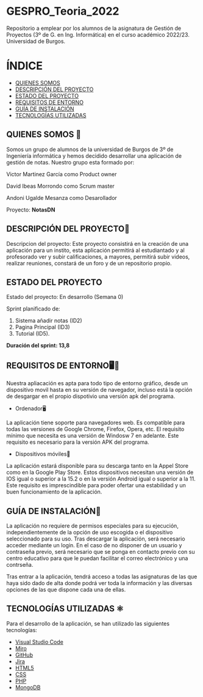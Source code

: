 # GESPRO_Teoria_2022
Repositorio a emplear por los alumnos de la asignatura de Gestión de Proyectos (3º de G. en Ing. Informática) en el curso académico 2022/23. Universidad de Burgos.

# ÍNDICE

- [QUIENES SOMOS](#QUIENES-SOMOS)
- [DESCRIPCIÓN DEL PROYECTO](#DESCRIPCIÓN-DEL-PROYECTO)
- [ESTADO DEL PROYECTO](#ESTADO-DEL-PROYECTO)
- [REQUISITOS DE ENTORNO](#REQUISITOS-DE-ENTORNO)
- [GUÍA DE INSTALACIÓN](#GUÍA-DE-INSTALACIÓN)
- [TECNOLOGÍAS UTILIZADAS](#TECNOLOGÍAS-UTILIZADAS)

## QUIENES SOMOS 🚻

Somos un grupo de alumnos de la universidad de Burgos de 3º de Ingeniería informática y hemos decidido desarrollar una aplicación de gestión de notas. Nuestro grupo esta formado por:

Victor Martinez García como Product owner

David Ibeas Morrondo como Scrum master

Andoni Ugalde Mesanza como Desarollador 

Proyecto: **NotasDN**

## DESCRIPCIÓN DEL PROYECTO📝

Descripcion del proyecto: Este proyecto consistirá en la creación de una aplicación para un instito, esta aplicación permitirá al estudiantado y al profesorado ver 
y subir calificaciones, a mayores, permitirá subir videos, realizar reuniones, constará de un foro y de un repositorio propio.

## ESTADO DEL PROYECTO

Estado del proyecto: En desarrollo (Semana 0)

Sprint planificado de: 
1. Sistema añadir notas (ID2)
2. Pagina Principal (ID3)
3. Tutorial (ID5).

**Duración del sprint: 13,8**


## REQUISITOS DE ENTORNO🖥️📱
Nuestra apliacación es apta para todo tipo de entorno gráfico, desde un dispositivo movil hasta en su versión de navegador, incluso está la opción de desgargar en el propio dispotivio una versión apk del programa.

- Ordenador🖥️

La aplicación tiene soporte para navegadores web. Es compatible para todas las versiones de Google Chrome, Firefox, Opera, etc. 
El requisito mínimo que necesita es una versión de Windosw 7 en adelante.
Este requisito es necesario para la versión APK del programa.

- Dispositivos móviles📱

La aplicación estará disponible para su descarga tanto en la Appel Store como en la Google Play Store. Estos dispositivos necesitan una versión de IOS igual o superior a la 15.2 o en la versión Android igual o superior a la 11. Este requisito es imprescindible para poder ofertar una estabilidad y un buen funcionamiento de la aplicación.
 
## GUÍA DE INSTALACIÓN🔧

La aplicación no requiere de permisos especiales para su ejecución, independientemente de la opción de uso escogida o el dispositivo seleccionado para su uso. Tras descargar la aplicación, será necesario acceder mediante un login. En el caso de no disponer de un usuario y contraseña previo, será necesario que se ponga en contacto previo con su centro educativo para que le puedan facilitar el correo electrónico y una contrseña.

Tras entrar a la aplicación, tendrá acceso a todas las asignaturas de las que haya sido dado de alta donde podrá ver toda la información y las diversas opciones de las que dispone cada una de ellas.

## TECNOLOGÍAS UTILIZADAS ⚛

Para el desarrollo de la aplicación, se han utilizado las siguientes tecnologías:

- [Visual Studio Code](https://code.visualstudio.com)
- [Miro](https://miro.com/es/)
- [GitHub](https://github.com)
- [Jira](https://www.atlassian.com/software/jira)
- [HTML5](https://es.wikipedia.org/wiki/HTML5)
- [CSS](https://es.wikipedia.org/wiki/CSS)
- [PHP](https://www.php.net/)
- [MongoDB](https://www.mongodb.com/home)
